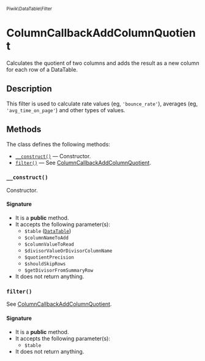 <small>Piwik\DataTable\Filter</small>

ColumnCallbackAddColumnQuotient
===============================

Calculates the quotient of two columns and adds the result as a new column for each row of a DataTable.

Description
-----------

This filter is used to calculate rate values (eg, `'bounce_rate'`), averages
(eg, `'avg_time_on_page'`) and other types of values.


Methods
-------

The class defines the following methods:

- [`__construct()`](#__construct) &mdash; Constructor.
- [`filter()`](#filter) &mdash; See [ColumnCallbackAddColumnQuotient](#).

<a name="__construct" id="__construct"></a>
### `__construct()`

Constructor.

#### Signature

- It is a **public** method.
- It accepts the following parameter(s):
    - `$table` ([`DataTable`](../../../Piwik/DataTable.md))
    - `$columnNameToAdd`
    - `$columnValueToRead`
    - `$divisorValueOrDivisorColumnName`
    - `$quotientPrecision`
    - `$shouldSkipRows`
    - `$getDivisorFromSummaryRow`
- It does not return anything.

<a name="filter" id="filter"></a>
### `filter()`

See [ColumnCallbackAddColumnQuotient](#).

#### Signature

- It is a **public** method.
- It accepts the following parameter(s):
    - `$table`
- It does not return anything.

